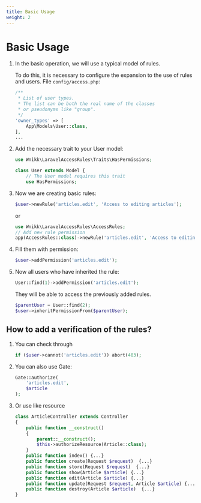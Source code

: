 ```yaml
---
title: Basic Usage
weight: 2
---
```


# Basic Usage

1. In the basic operation, we will use a typical model of rules.

    To do this, it is necessary to configure the expansion to the use of rules and users.
    File `config/access.php`:

    ```php
    /**
     * List of user types.
     * The list can be both the real name of the classes
     * or pseudonyms like "group".
     */
    'owner_types' => [
        App\Models\User::class,
    ],
    ...
    ```

2. Add the necessary trait to your User model:

    ```php
    use Wnikk\LaravelAccessRules\Traits\HasPermissions;
    
    class User extends Model {
        // The User model requires this trait
        use HasPermissions;
    ```

3. Now we are creating basic rules:

    ```php
    $user->newRule('articles.edit', 'Access to editing articles');
    ```
    or
    ```php
    use Wnikk\LaravelAccessRules\AccessRules;
    // Add new rule permission
    app(AccessRules::class)->newRule('articles.edit', 'Access to editing articles');
    ```

4. Fill them with permission:

    ```php
    $user->addPermission('articles.edit');
    ```


5. Now all users who have inherited the rule:

    ```php
    User::find(1)->addPermission('articles.edit');
    ```
    They will be able to access the previously added rules.

    ```php
    $parentUser = User::find(2);
    $user->inheritPermissionFrom($parentUser);
    ```

## How to add a verification of the rules?

1.  You can check through

    ```php
    if ($user->cannot('articles.edit')) abort(403);
    ```

2. You can also use Gate:

    ```php
    Gate::authorize(
        'articles.edit',
        $article
    );
    ```

3. Or use like resource

    ```php
    class ArticleController extends Controller
    {
        public function __construct()
        {
            parent::__construct();
            $this->authorizeResource(Article::class);
        }
        public function index() {...}
        public function create(Request $request)  {...}
        public function store(Request $request)  {...}
        public function show(Article $article) {...}
        public function edit(Article $article) {...}
        public function update(Request $request, Article $article) {...}
        public function destroy(Article $article)  {...}
    }
    ```
